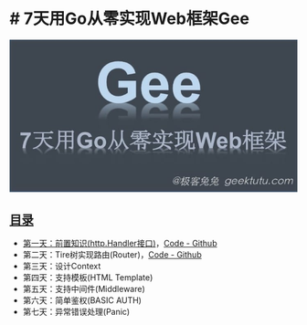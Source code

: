 # # 7天用Go从零实现Web框架Gee

![Gee](doc/gee/gee.jpg)

## [目录](https://geektutu.com/post/gee.html)

- [第一天：前置知识(http.Handler接口)](https://geektutu.com/post/gee-day1.html)，[Code - Github](day1-http-base)
- 第二天：Tire树实现路由(Router)，[Code - Github](day2-router)
- 第三天：设计Context
- 第四天：支持模板(HTML Template)
- 第五天：支持中间件(Middleware)
- 第六天：简单鉴权(BASIC AUTH)
- 第七天：异常错误处理(Panic)